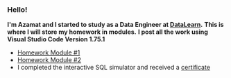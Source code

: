### Hello!
**I'm Azamat and I started to study as a Data Engineer at [DataLearn](https://github.com/Data-Learn/data-engineering).**
**This is where I will store my homework in modules.**
**I post all the work using Visual Studio Code Version 1.75.1**

* [Homework Module #1](https://github.com/Azamatter/DataLearn/tree/main/DE-101/Module%231)
* [Homework Module #2](https://github.com/Azamatter/DataLearn/blob/main/DE-101/Module%232/README.md)
* I completed the interactive SQL simulator and received a 
[certificate](https://github.com/Azamatter/DataLearn/blob/main/DE-101/Module%232/stepik-certificate-63054-e6a0583%20(1)_page-0001.jpg)

